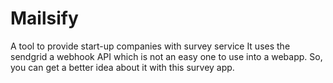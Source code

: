 # Mailsify
A tool to provide start-up companies with survey service
It uses the sendgrid a webhook API which is not an easy one to use into a webapp. So, you can get a better idea about it with this survey app.

